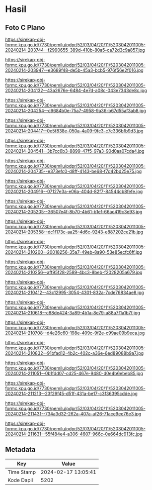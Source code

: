 # Hasil

## Foto C Plano

https://sirekap-obj-formc.kpu.go.id/7730/pemilu/pdpr/52/03/04/20/11/5203042011005-20240214-203744--f2990655-389d-410b-80a5-ca72d3c9a857.jpg

https://sirekap-obj-formc.kpu.go.id/7730/pemilu/pdpr/52/03/04/20/11/5203042011005-20240214-203947--e3689f48-de5b-45a3-bcb5-976f56e2f016.jpg

https://sirekap-obj-formc.kpu.go.id/7730/pemilu/pdpr/52/03/04/20/11/5203042011005-20240214-204132--43a2676e-6484-4e7d-a08c-043e7343de8c.jpg

https://sirekap-obj-formc.kpu.go.id/7730/pemilu/pdpr/52/03/04/20/11/5203042011005-20240214-204254--c9684b0e-75a7-4958-9a36-b67d55af3ab8.jpg

https://sirekap-obj-formc.kpu.go.id/7730/pemilu/pdpr/52/03/04/20/11/5203042011005-20240214-204417--0e5f838e-050a-4a09-9fc3-c7c336bfb9d3.jpg

https://sirekap-obj-formc.kpu.go.id/7730/pemilu/pdpr/52/03/04/20/11/5203042011005-20240214-204541--3b7cc6b3-8899-47f5-97a3-90d0aa07cda4.jpg

https://sirekap-obj-formc.kpu.go.id/7730/pemilu/pdpr/52/03/04/20/11/5203042011005-20240214-204735--e373efc0-d8ff-4143-be68-f7d42bd25e75.jpg

https://sirekap-obj-formc.kpu.go.id/7730/pemilu/pdpr/52/03/04/20/11/5203042011005-20240214-204916--07127e3a-e06a-404d-82f7-84544cb8fefe.jpg

https://sirekap-obj-formc.kpu.go.id/7730/pemilu/pdpr/52/03/04/20/11/5203042011005-20240214-205205--36507e4f-8b70-4b61-b1ef-66ac419c3e93.jpg

https://sirekap-obj-formc.kpu.go.id/7730/pemilu/pdpr/52/03/04/20/11/5203042011005-20240214-205358--dc1f173c-aa25-4d6c-9243-e887202ce21b.jpg

https://sirekap-obj-formc.kpu.go.id/7730/pemilu/pdpr/52/03/04/20/11/5203042011005-20240214-210200--20018256-35a7-49eb-8a90-53e85ecfc6ff.jpg

https://sirekap-obj-formc.kpu.go.id/7730/pemilu/pdpr/52/03/04/20/11/5203042011005-20240214-210256--aff95f28-2589-4bc3-8beb-f2028205a679.jpg

https://sirekap-obj-formc.kpu.go.id/7730/pemilu/pdpr/52/03/04/20/11/5203042011005-20240214-210412--43c12995-3054-4301-832a-7cde76834ae8.jpg

https://sirekap-obj-formc.kpu.go.id/7730/pemilu/pdpr/52/03/04/20/11/5203042011005-20240214-210618--c88de424-3a89-4b1a-8e79-a88a7f1a1b7f.jpg

https://sirekap-obj-formc.kpu.go.id/7730/pemilu/pdpr/52/03/04/20/11/5203042011005-20240214-210708--d4e26c60-198e-409c-9f2e-c99ae09b9eca.jpg

https://sirekap-obj-formc.kpu.go.id/7730/pemilu/pdpr/52/03/04/20/11/5203042011005-20240214-210832--91bfad12-4b2c-402c-a36e-6ed89088b9a7.jpg

https://sirekap-obj-formc.kpu.go.id/7730/pemilu/pdpr/52/03/04/20/11/5203042011005-20240214-211051--0b1fdd07-cd25-467e-9480-d0e4b6ebeb85.jpg

https://sirekap-obj-formc.kpu.go.id/7730/pemilu/pdpr/52/03/04/20/11/5203042011005-20240214-211213--23f29f45-d51f-431a-be17-c3f36395cdde.jpg

https://sirekap-obj-formc.kpu.go.id/7730/pemilu/pdpr/52/03/04/20/11/5203042011005-20240214-211431--734a3d32-262a-407a-af26-71ace9ee76e3.jpg

https://sirekap-obj-formc.kpu.go.id/7730/pemilu/pdpr/52/03/04/20/11/5203042011005-20240214-211631--55f484e4-a306-4607-966c-0e664dc913fc.jpg


## Metadata

| Key        | Value               |
| ---------- | ------------------- |
| Time Stamp | 2024-02-17 13:05:41 |
| Kode Dapil | 5202                |



